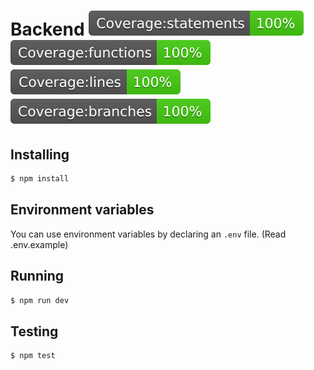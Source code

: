 # Backend ![](./docs/badge-statements.svg) ![](./docs/badge-functions.svg) ![](./docs/badge-lines.svg) ![](./docs/badge-branches.svg)

## Installing

```bash
$ npm install
```

## Environment variables

You can use environment variables by declaring an `.env` file. (Read .env.example)

## Running

```bash
$ npm run dev
```

## Testing

```bash
$ npm test
```
